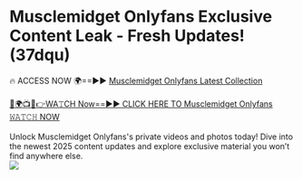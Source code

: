 # Musclemidget Onlyfans Exclusive Content Leak - Fresh Updates! (37dqu)

🔥 ACCESS NOW 🌍==►► <a href="https://tinyurl.com/kvy9nzfs" rel="nofollow">Musclemidget Onlyfans Latest Collection</a>
<br><br>
[🔴🌍📺📱👉WA𝚃CH Now==►► CLICK HERE TO Musclemidget Onlyfans 𝚆𝙰𝚃𝙲𝙷 NOW](https://tinyurl.com/kvy9nzfs)
<br><br>
Unlock Musclemidget Onlyfans's private videos and photos today! Dive into the newest 2025 content updates and explore exclusive material you won’t find anywhere else.
<br>
<a href="https://tinyurl.com/kvy9nzfs" rel="nofollow" data-target="animated-image.originalLink"><img src="https://camo.githubusercontent.com/8a4f000d20f83aca3bf7ec5f350d767afa0574a8a352519fd8cfa583a6f93a33/68747470733a2f2f692e696d6775722e636f6d2f644a486b345a712e676966" data-canonical-src="https://i.imgur.com/dJHk4Zq.gif" style="max-width: 100%; display: inline-block;" data-target="animated-image.originalImage"></a>
<br>
